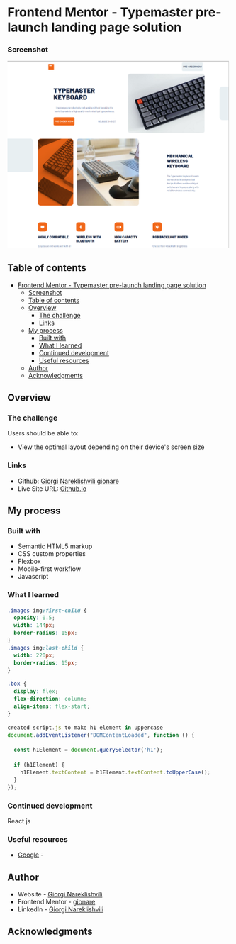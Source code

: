 # Frontend Mentor - Typemaster pre-launch landing page solution

### Screenshot

<img src="assets/shared/Screenshot from 2023-12-16 11-11-00.png" alt="Screenshot" width="500">

## Table of contents

- [Frontend Mentor - Typemaster pre-launch landing page solution](#frontend-mentor---typemaster-pre-launch-landing-page-solution)
    - [Screenshot](#screenshot)
  - [Table of contents](#table-of-contents)
  - [Overview](#overview)
    - [The challenge](#the-challenge)
    - [Links](#links)
  - [My process](#my-process)
    - [Built with](#built-with)
    - [What I learned](#what-i-learned)
    - [Continued development](#continued-development)
    - [Useful resources](#useful-resources)
  - [Author](#author)
  - [Acknowledgments](#acknowledgments)

## Overview

### The challenge

Users should be able to:

- View the optimal layout depending on their device's screen size

### Links

- Github: [Giorgi Nareklishvili gionare ](https://github.com/gionare/Typemaster-pre-lunch)
- Live Site URL: [Github.io](https://gionare.github.io/Typemaster-pre-lunch/)

## My process

### Built with

- Semantic HTML5 markup
- CSS custom properties
- Flexbox
- Mobile-first workflow
- Javascript

### What I learned

```css
.images img:first-child {
  opacity: 0.5;
  width: 144px;
  border-radius: 15px;
} 
.images img:last-child {
  width: 220px;
  border-radius: 15px;
} 
```

```css 
.box {
  display: flex;
  flex-direction: column;
  align-items: flex-start;
} 
```

```js
created script.js to make h1 element in uppercase 
document.addEventListener("DOMContentLoaded", function () {

  const h1Element = document.querySelector('h1');

  if (h1Element) {
    h1Element.textContent = h1Element.textContent.toUpperCase();
  }
});
```

### Continued development

React js

### Useful resources

- [Google](https://www.google.com) - 

## Author

- Website - [Giorgi Nareklishvili](http://portfolio-giorgi-nareklishvili.vercel.app/)
- Frontend Mentor - [gionare](https://www.frontendmentor.io/profile/gionare)
- LinkedIn - [Giorgi Nareklishvili](https://www.linkedin.com/in/gionare/)

## Acknowledgments

